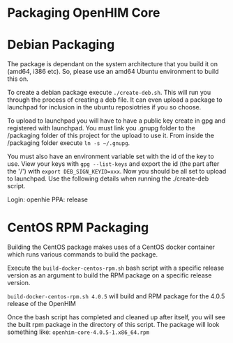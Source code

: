 Packaging OpenHIM Core
=====================================

# Debian Packaging

The package is dependant on the system architecture that you build it on (amd64, i386 etc). So, please use an amd64 Ubuntu environment to build this on.

To create a debian package execute `./create-deb.sh`. This will run you through the process of creating a deb file. It can even upload a package to launchpad for inclusion in the ubuntu reposiotries if you so choose.

To upload to launchpad you will have to have a public key create in gpg and registered with launchpad. You must link you .gnupg folder to the /packaging folder of this project for the upload to use it. From inside the /packaging folder execute `ln -s ~/.gnupg`.

You must also have an environment variable set with the id of the key to use. View your keys with `gpg --list-keys` and export the id (the part after the '/') with `export DEB_SIGN_KEYID=xxx`. Now you should be all set to upload to launchpad. Use the following details when running the ./create-deb script.

Login: openhie
PPA: release

# CentOS RPM Packaging

Building the CentOS package makes uses of a CentOS docker container which runs various commands to build the package.

Execute the `build-docker-centos-rpm.sh` bash script with a specific release version as an argument to build the RPM package on a specific release version.

`build-docker-centos-rpm.sh 4.0.5` will build and RPM package for the 4.0.5 release of the OpenHIM

Once the bash script has completed and cleaned up after itself, you will see the built rpm package in the directory of this script. The package will look something like:
`openhim-core-4.0.5-1.x86_64.rpm`
